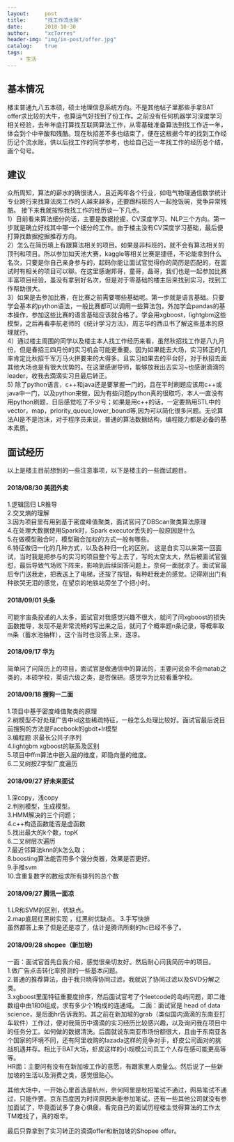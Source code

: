 ```yaml
---
layout:     post
title:      "找工作流水账"
date:       2018-10-30
author:     "xcTorres"
header-img: "img/in-post/offer.jpg"
catalog:    true
tags:
    - 生活
---
```


## 基本情况 

楼主普通九八五本硕，硕士地理信息系统方向。不是其他帖子里那些手拿BAT offer求比较的大牛，也算运气好找到了份工作。之前没有任何机器学习深度学习相关经验，去年年底打算找互联网算法工作，从零基础准备算法到找工作近一年，体会到个中辛酸和残酷。现在秋招差不多也结束了，便在这根据今年的找到工作经历记个流水账，供以后找工作的同学参考，也给自己近一年找工作的经历总个结，画个句号。

## 建议

众所周知，算法的薪水的确很诱人，且近两年各个行业，如电气物理通信数学统计专业跨行来找算法岗工作的人越来越多，还要跟科班的人一起抢饭碗，竞争异常残酷。 接下来我就按照我找工作的经历谈一下几点。  
1）目前看来算法细分的话，主要是数据挖掘，CV深度学习、NLP三个方向。第一步就是确立好找其中哪一个细分的工作。由于楼主没有CV深度学习基础，最后便打算找数据挖掘推荐方向。  
2）怎么在简历填上有跟算法相关的项目。如果是非科班的，就不会有算法相关的顶刊和项目。所以参加如天池大赛，kaggle等相关比赛是捷径，不论能拿到什么名次，只要是你自己亲身参与的，起码你能让面试官觉得你的简历是匹配的，在面试时有相关的项目可以聊。在这里感谢邦哥，童哥，晶哥，我们也是一起参加比赛丰富项目经验，虽没有拿到好名次，但是对于零基础的楼主后来找到实习，找到工作帮助很大。  
3）如果是去参加比赛，在比赛之前需要哪些基础呢。第一步就是语言基础。只要学会基本的python语法，一般比赛都可以调用一些算法包，外加学会pandas的基本操作，参加这些比赛的语言基础应该就合格了。学会用xgboost，lightgbm这些模型，之后再看李航老师的《统计学习方法》，周志华的西瓜书了解这些基本的原理就行。  
4）通过楼主周围的同学以及楼主本人找工作经历来看，虽然秋招找工作是八九月份，但是春招三四月份的实习机会可能更重要。因为如果能去大场，实习转正的几率肯定比秋招千军万马火拼要来的大得多。且实习如果去的平台好，对于秋招去面其他大场也是有很大优势的。在这里感谢导师，能够放我出去实习~也感谢滴滴的leader，收我去滴滴实习且最后转正。  
5) 除了python语言，c++和java还是要掌握一门的，且在平时刷题应该用c++或java中一门，以及python来做，因为有些问题python真的很取巧，本人一直没有用python刷题，日后感觉吃了不少亏；如果是用c++的话，一定要熟用STL中的vector，map，priority_queue,lower_bound等,因为可以简化很多问题。无论算法AI是不是泡沫，对于程序员来说，普通的算法数据结构，编程能力都是必备的基本素质。

## 面试经历

以上是楼主目前想到的一些注意事项，以下是楼主的一些面试题目。  
#### 2018/08/30 美团外卖

1.逻辑回归 LR推导  
2.交叉熵的理解  
3.因为项目里有用到基于密度峰值聚类，面试官问了DBScan聚类算法原理  
4.在处理大数据使用Spark时，Spark executor丢失的一般原因是什么  
5.在做模型融合时，模型融合加权的方式一般有哪些。  
6.特征做归一化的几种方式，以及各种归一化的区别。 
这是自实习以来第一回面试，当时我是把参与的实习的项目整个写上去了，写的太空太大，然后被面试官强怼，最后导致气场败下阵来，影响到后续回答问题上，奈何一面就凉了。面试官最后专门送我走，把我送上了电梯，还按了按钮，有种赶我走的感觉。记得刚出门有种欲哭无泪的感觉，在望京的地铁站旁坐了个把小时。 
  
#### 2018/09/01 头条

可能宇宙条投递的人太多，面试官对我感觉兴趣不很大，就问了问xgboost的损失函数推导，发现不是非常流畅的写出来之后，就问了个概率题n条记录，等概率取m条（蓄水池抽样），这个当时也没答上来，遂凉。

#### 2018/09/17 华为

简单问了问简历上的项目，面试官是做通信中的算法的，主要问说会不会matab之类的，本硕学校，英语六级之类，是否保研。感觉华为比较看重学校。

#### 2018/09/18 搜狗一二面

1.项目中基于密度峰值聚类的原理  
2.树模型不好处理广告中id这些稀疏特征，一般怎么处理比较好。面试官最后说目前搜狗的方法是Facebook的gbdt+lr模型  
3.编程题 求最长公共子序列  
4.lightgbm xgboost的联系及区别  
5.项目中ffm算法中嵌入层的维度，即隐向量的维度。  
6.二叉树按Z字型广度遍历

#### 2018/09/27 好未来面试

1.深copy，浅copy  
2.判别模型，生成模型。  
3.HMM解决的三个问题；  
4.c++构造函数能否是虚函数  
5.找出最大的k个数，topK  
6.二叉树层次遍历  
7.最近邻算法knn的k怎么取；  
8.boosting算法能否用多个强分类器，效果是否更好。  
9.手推svm  
10.含重复数字的数组求所有排列的总个数

#### 2018/09/27 腾讯一面凉  
1.LR和SVM的区别，优缺点。  
2.map底层红黑树实现 ，红黑树优缺点。 
3.手写快排  
虽然都答上来了但是还是凉了，估计是腾讯所剩的hc已经不多了。

#### 2018/09/28 shopee（新加坡)

一面：面试官首先自我介绍，感觉很亲切友好。然后耐心问我简历中的项目。  
1.做广告点击转化率预测的一些基本问题。  
2.普通的推荐算法，由于我只晓得协同过滤，我就说了协同过滤以及SVD分解之类。  
3.xgboost里面特征重要度排序，然后面试官考了个leetcode的岛屿问题，即二维数组中由1和0组成，求有多少个1构成的连通域。
二面：面试官是 head of data science，是后面hr告诉我的。其之前在新加坡的grab（类似国内滴滴的东南亚打车软件）工作过，便对我简历中滴滴的实习经历比较感兴趣，以及询问我在项目中的任务分工。如何做的数据清洗。后面就说东南亚市场份额很大，且由于东南亚各个国家的环境不同，还有阿里收购的lazada这样的竞争对手，虾皮公司面对的挑战机遇并存。相比于BAT大场，虾皮这样的小规模公司员工个人存在感可能更高等等。  
HR面：主要问有没有在新加坡工作的意愿，有跟家里人商量么。然后说了一些新加坡的生活以及消费之类，感觉很贴心。  

其他大场中，一开始心里首选是杭州，奈何阿里是秋招笔试不通过，网易笔试不通过，只能作罢。京东百度因为时间原因未能参加笔试。还有一些其他公司就没有参加面试了，毕竟面试多了身心俱疲。看完自己的面试历程楼主觉得算法的工作太TM难找了，真的艰辛。  
  

最后只靠拿到了实习转正的滴滴offer和新加坡的Shopee offer。
